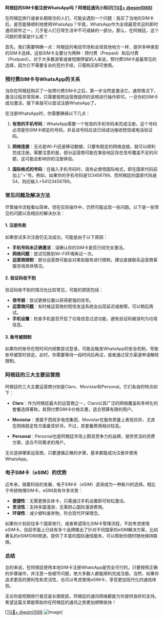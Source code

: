 **阿根廷的SIM卡能注册WhatsApp吗？阿根廷通讯小知识[[TG💪+ @esim1088](https://t.me/s/esim1088)]**

在阿根廷旅行或者长期居住的人们，可能会遇到一个问题：我买了当地的SIM卡后，是否能够顺利地使用WhatsApp？毕竟，WhatsApp作为全球最受欢迎的即时通讯软件之一，几乎是人们日常生活中不可或缺的一部分。那么，在阿根廷，这个问题的答案是什么呢？

首先，我们需要明确一点：阿根廷的电信市场和全球其他地方一样，提供多种类型的SIM卡选择。这些SIM卡主要分为两种：预付费（Prepaid）和后付费（Postpaid）。对于大多数游客或者短期停留的人来说，预付费SIM卡是最常见的选择，因为它不需要复杂的签约手续，只需购买即可使用。

### **预付费SIM卡与WhatsApp的关系**

当你在阿根廷购买了一张预付费SIM卡之后，第一步当然是激活它。通常情况下，激活过程非常简单，只需要按照运营商提供的说明进行操作即可。一旦你的SIM卡成功激活，接下来就可以尝试注册WhatsApp了。

在注册WhatsApp时，你需要确保以下几点：

1. **有效的手机号码**：WhatsApp需要一个有效的手机号码来完成注册。这个号码必须是你SIM卡绑定的号码，并且该号码应该已经成功接收短信或电话验证码。
   
2. **网络连接**：无论是Wi-Fi还是移动数据，只要有稳定的网络连接，就可以顺利完成注册。需要注意的是，部分运营商可能在某些地区存在信号覆盖不足的问题，这可能会影响你的注册体验。

3. **国际格式的号码**：在输入手机号码时，请务必使用国际格式，即在国家代码前加上“+”号。例如，如果你的手机号码是123456789，而阿根廷的国家代码是54，则应输入+54123456789。

### **常见问题及解决方法**

尽管操作流程看似简单，但在实际操作中，仍然可能出现一些问题。以下是一些常见的问题以及相应的解决办法：

#### **1. 注册失败**
如果尝试多次注册仍无法成功，可能是由于以下原因：
   - **手机号码未正确激活**：请确认你的SIM卡是否已经完全激活。
   - **网络问题**：尝试切换到Wi-Fi环境再试一次。
   - **运营商限制**：部分运营商可能会对某些服务进行限制，建议直接联系运营商客服咨询具体情况。

#### **2. 验证码收不到**
验证码收不到的情况也比较常见，可能的原因包括：
   - **信号弱**：尝试更换位置以获得更强的信号。
   - **运营商问题**：有时候运营商的短信发送系统会出现延迟或故障，可以稍后再试。
   - **手机设置**：检查手机是否开启了垃圾信息过滤功能，避免验证码被误判为垃圾信息。

#### **3. 账号被限制**
如果你的账号在短时间内频繁尝试登录，可能会触发WhatsApp的安全机制，导致账号被暂时锁定。此时，你需要等待一段时间后再试，或者通过官方渠道申请解除限制。

### **阿根廷的三大主要运营商**

阿根廷的三大主要运营商分别是Claro、Movistar和Personal。它们各自的特点如下：

- **Claro**：作为阿根廷最大的运营商之一，Claro以其广泛的网络覆盖和多样化的套餐选择著称。其预付费SIM卡价格实惠，适合预算有限的用户。
  
- **Movistar**：隶属于西班牙电信集团，Movistar在服务质量上表现优异，尤其在网络稳定性方面备受好评。不过，其套餐费用相对较高。

- **Personal**：Personal也是阿根廷市场上颇具竞争力的品牌，提供灵活的资费方案，适合不同需求的用户。

无论选择哪家运营商，只要遵循正确的步骤，基本都能成功注册并使用WhatsApp。

### **电子SIM卡（eSIM）的优势**

近年来，随着科技的发展，电子SIM卡（eSIM）逐渐成为一种新兴的选择。相比于传统物理SIM卡，eSIM具有许多优势：

- **便捷性**：无需更换实体卡，只需通过手机设置即可轻松激活。
- **灵活性**：支持多国漫游，无需担心国际漫游费用。
- **环保性**：减少塑料废弃物，符合现代环保理念。

如果你计划前往多个国家旅行，或者希望简化SIM卡管理流程，不妨考虑使用eSIM卡。目前市面上已经有多个品牌推出了针对不同国家的eSIM解决方案，比如著名的eSIM1088频道，提供了丰富的国际通信服务，可以帮助你随时随地保持联络。

### **总结**

总的来说，在阿根廷使用本地SIM卡注册WhatsApp是完全可行的。只要按照正确的步骤操作，并注意一些细节问题，绝大多数人都能顺利完成注册。当然，如果你追求更高的便利性和灵活性，也可以考虑使用eSIM卡，享受更加现代化的通信体验。

无论你是短期旅行者还是长期居民，阿根廷的通讯网络都能为你提供良好的支持。希望这篇文章能帮助你在阿根廷的通讯之旅更加顺畅愉快！

[[TG💪+ @esim1088](https://t.me/s/esim1088) ![Image](https://i.postimg.cc/4NQfJmqS/Snipaste-2025-05-13-00-14-12.png)]